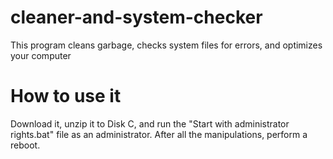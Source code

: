 # cleaner-and-system-checker
This program cleans garbage, checks system files for errors, and optimizes your computer

# How to use it
Download it, unzip it to Disk C, and run the "Start with administrator rights.bat" file as an administrator.
After all the manipulations, perform a reboot.
